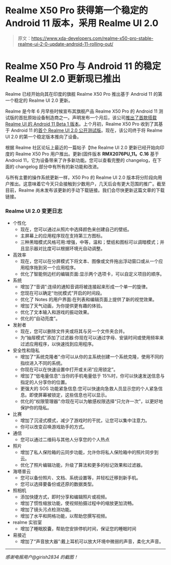 # Realme X50 Pro 获得第一个稳定的 Android 11 版本，采用 Realme UI 2.0

> 原文：<https://www.xda-developers.com/realme-x50-pro-stable-realme-ui-2-0-update-android-11-rolling-out/>

# Realme X50 Pro 与 Android 11 的稳定 Realme UI 2.0 更新现已推出

Realme 已经开始向其在印度的旗舰 Realme X50 Pro 推出基于 Android 11 的第一个稳定的 Realme UI 2.0 更新。

Realme 是今年 6 月早些时候宣布其旗舰产品 Realme X50 Pro 的 Android 11 测试版的首批原始设备制造商之一。声明发布一个月后，该公司[推出了首款搭载 Realme UI 的 Android 11 Beta 1 版本](https://www.xda-developers.com/download-realme-x50-pro-first-android-11-beta-1-build-realme-ui/)。上个月初，Realme X50 Pro 收到了其基于 Android 11 的[首个 Realme UI 2.0 公开测试版](https://www.xda-developers.com/realme-ui-2-0-open-beta-android-11-realme-x50-pro/)。现在，该公司终于将 Realme UI 2.0 的第一个稳定版本推向了设备。

根据 Realme 社区论坛上最近的一篇帖子【the Realme UI 2.0 更新已经开始向印度的 Realme X50 Pro 用户推出。更新(固件版本 **RMX2076PU_11。C.16** 基于 Android 11，它为设备带来了许多新功能。您可以查看完整的 changelog，在下面的 changelog 部分中有所有的新功能和改进。

与所有主要的操作系统更新一样，X50 Pro 的 Realme UI 2.0 版本将分阶段向用户推出。这意味着它今天只会接触到少数用户，几天后会有更大范围的推广。截至目前，Realme 尚未发布该更新的手动下载链接。我们会尽快更新这篇文章的下载链接。

### Realme UI 2.0 变更日志

*   个性化
    *   现在，您可以通过从照片中选择颜色来创建自己的壁纸。
    *   主屏幕上的应用程序现在支持第三方图标。
    *   三种黑暗模式风格可用:增强，中等，温和；壁纸和图标可以调暗模式；并且显示器对比度可以根据环境光自动调整。
*   高效率
    *   现在，您可以在分屏模式下将文本、图像或文件拖出浮动窗口或从一个应用程序拖到另一个应用程序。
    *   优化了智能侧边栏的编辑页面:显示两个选项卡，可以自定义项目的顺序。
*   系统
    *   增加了“音调”:连续的通知音调将被连接起来形成一个单一的旋律。
    *   您现在可以确定“勿扰模式”开启的时间段。
    *   优化了 Notes 的用户界面:在列表和编辑页面上提供了新的视觉效果。
    *   增加了天气动画，为你提供更有趣的体验。
    *   优化了文本输入和游戏的振动效果。
    *   优化的“自动亮度”。
*   发射者
    *   现在，您可以删除文件夹或将其与另一个文件夹合并。
    *   为“抽屉模式”添加了过滤器:你现在可以通过字母、安装时间或使用频率来过滤应用程序，以快速找到应用程序。
*   安全性和隐私
    *   增加了“系统克隆者”:你可以从你的主系统创建一个系统克隆，使用不同的指纹进入不同的系统。
    *   你现在可以在快速设置中打开或关闭“应用锁定”。
    *   增加了“低电量信息”:当你的手机电量低于 15%时，你可以快速发送信息与指定的人分享你的位置。
    *   更强大的 SOS 功能紧急信息:您可以快速向急救人员显示您的个人紧急信息。即使屏幕被锁定，这些信息也可以显示。
    *   优化的“权限管理器”:你现在可以为敏感权限选择“只允许一次”，以更好地保护你的隐私。
*   比赛
    *   增加了沉浸式模式，减少了游戏时的干扰，让您可以集中注意力。
    *   你可以改变召唤游戏助手的方式。
*   通信
    *   您可以通过二维码与其他人分享您的个人热点
*   照片
    *   增加了私人保险箱的云同步功能，允许你将私人保险箱中的照片同步到云。
    *   优化了照片编辑功能，升级了算法和更多的标记效果和过滤器。
*   海塔普云
    *   您可以备份照片、文档、系统设置等，并轻松迁移到新手机。
    *   您可以选择要备份或还原的数据类型。
*   照相机
    *   添加快捷方式，即时分享和编辑照片或视频。
    *   增加了惯性缩放功能，使视频拍摄过程中的缩放更加流畅。
    *   增加了镜头污点检测功能。
    *   增加了水平和网格功能，以帮助您撰写视频。
*   realme 实验室
    *   增加了睡眠胶囊，帮助您安排停机时间，保证您的睡眠时间
*   易接近
    *   增加了“声音放大器”:戴上耳机可以放大环境中微弱的声音，柔化大声音。

* * *

*感谢电报用户@girish2834 的截图！*